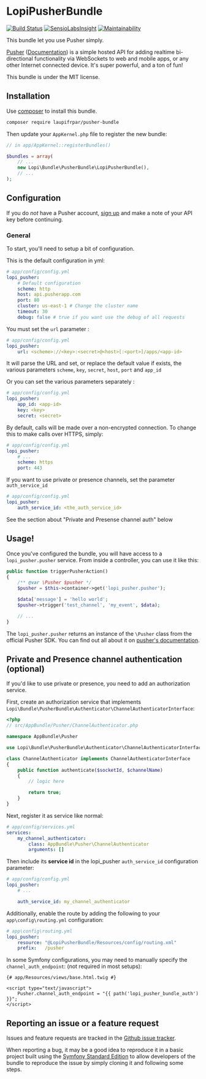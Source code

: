 # LopiPusherBundle

[![Build Status](https://secure.travis-ci.org/laupiFrpar/LopiPusherBundle.png)](http://travis-ci.org/laupiFrpar/LopiPusherBundle)
[![SensioLabsInsight](https://insight.sensiolabs.com/projects/fc5c7590-2d84-47b0-b1e9-82b72c69767a/mini.png)](https://insight.sensiolabs.com/projects/fc5c7590-2d84-47b0-b1e9-82b72c69767a)
[![Maintainability](https://api.codeclimate.com/v1/badges/76235ea329f7ea57834b/maintainability)](https://codeclimate.com/github/laupiFrpar/LopiPusherBundle/maintainability)

This bundle let you use Pusher simply.

[Pusher](http://pusher.com/) ([Documentation](http://pusher.com/docs)) is a simple
hosted API for adding realtime bi-directional functionality via WebSockets to web
and mobile apps, or any other Internet connected device. It's super powerful, and
a ton of fun!

This bundle is under the MIT license.

## Installation

Use [composer](http://getcomposer.org) to install this bundle.

```bash
composer require laupifrpar/pusher-bundle
```

Then update your `AppKernel.php` file to register the new bundle:

```php
// in app/AppKernel::registerBundles()

$bundles = array(
    // ...
    new Lopi\Bundle\PusherBundle\LopiPusherBundle(),
    // ...
);
```

## Configuration

If you do *not* have a Pusher account, [sign up](https://app.pusherapp.com/accounts/sign_up)
and make a note of your API key before continuing.

### General

To start, you'll need to setup a bit of configuration. 

This is the default configuration in yml:

```yml
# app/config/config.yml
lopi_pusher:
    # Default configuration
    scheme: http
    host: api.pusherapp.com
    port: 80
    cluster: us-east-1 # Change the cluster name
    timeout: 30
    debug: false # true if you want use the debug of all requests
```

You must set the `url` parameter :

```yml
# app/config/config.yml
lopi_pusher:
    url: <scheme>://<key>:<secret>@<host>[:<port>]/apps/<app-id>
```

It will parse the URL and set, or replace the default value if exists, the various parameters `scheme`, `key`, `secret`, `host`, `port` and `app_id`

Or you can set the various parameters separately :

```yml
# app/config/config.yml
lopi_pusher:
	app_id: <app-id>
	key: <key>
	secret: <secret>
```

By default, calls will be made over a non-encrypted connection. To change this to
make calls over HTTPS, simply:

```yml
# app/config/config.yml
lopi_pusher:
    # ...
	scheme: https
    port: 443
```

If you want to use private or presence channels, set the parameter `auth_service_id`

```yml
# app/config/config.yml
lopi_pusher:
    auth_service_id: <the_auth_service_id>
```

See the section about "Private and Presense channel auth" below

## Usage!

Once you've configured the bundle, you will have access to a `lopi_pusher.pusher`
service. From inside a controller, you can use it like this:

```php
public function triggerPusherAction()
{
    /** @var \Pusher $pusher */
    $pusher = $this->container->get('lopi_pusher.pusher');

    $data['message'] = 'hello world';
    $pusher->trigger('test_channel', 'my_event', $data);

    // ...
}
```

The `lopi_pusher.pusher` returns an instance of the `\Pusher` class from the official
Pusher SDK. You can find out all about it on
[pusher's documentation](https://github.com/pusher/pusher-php-server#publishingtriggering-events).

## Private and Presence channel authentication (optional)

If you'd like to use private or presence, you need to add an authorization service.

First, create an authorization service that implements `Lopi\Bundle\PusherBundle\Authenticator\ChannelAuthenticatorInterface`:

```php
<?php
// src/AppBundle/Pusher/ChannelAuthenticator.php

namespace AppBundle\Pusher

use Lopi\Bundle\PusherBundle\Authenticator\ChannelAuthenticatorInterface;

class ChannelAuthenticator implements ChannelAuthenticatorInterface
{
    public function authenticate($socketId, $channelName)
    {
        // logic here

        return true;
    }
}
```

Next, register it as service like normal:

```yml
# app/config/services.yml
services:
    my_channel_authenticator:
        class: AppBundle\Pusher\ChannelAuthenticator
        arguments: []
```

Then include its **service id** in the lopi_pusher `auth_service_id` configuration
parameter:

```yml
# app/config/config.yml
lopi_pusher:
    # ...

    auth_service_id: my_channel_authenticator
```

Additionally, enable the route by adding the following to your `app\config\routing.yml`
configuration:

```yml
# app\config\routing.yml
lopi_pusher:
    resource: "@LopiPusherBundle/Resources/config/routing.xml"
    prefix:   /pusher
```

In some Symfony configurations, you may need to manually specify the
`channel_auth_endpoint`: (not required in most setups):

```twig
{# app/Resources/views/base.html.twig #}

<script type="text/javascript">
    Pusher.channel_auth_endpoint = "{{ path('lopi_pusher_bundle_auth') }}";
</script>
```

## Reporting an issue or a feature request

Issues and feature requests are tracked in the [Github issue tracker](https://github.com/laupiFrpar/LopiPusherBundle/issues).

When reporting a bug, it may be a good idea to reproduce it in a basic project
built using the [Symfony Standard Edition](https://github.com/symfony/symfony-standard)
to allow developers of the bundle to reproduce the issue by simply cloning it
and following some steps.
